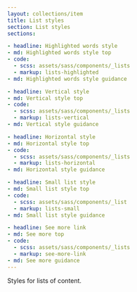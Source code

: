 ```yaml
---
layout: collections/item
title: List styles
section: List styles
sections:

- headline: Highlighted words style
- md: Highlighted words style top
- code:
  - scss: assets/sass/components/_lists
  - markup: lists-highlighted
- md: Highlighted words style guidance

- headline: Vertical style
- md: Vertical style top
- code:
  - scss: assets/sass/components/_lists
  - markup: lists-vertical
- md: Vertical style guidance

- headline: Horizontal style
- md: Horizontal style top
- code:
  - scss: assets/sass/components/_lists
  - markup: lists-horizontal
- md: Horizontal style guidance

- headline: Small list style
- md: Small list style top
- code:
  - scss: assets/sass/components/_list
  - markup: lists-small
- md: Small list style guidance

- headline: See more link
- md: See more top
- code:
  - scss: assets/sass/components/_lists
  - markup: see-more-link
- md: See more guidance
---
```


<p class="abstract">Styles for lists of content.</p>
